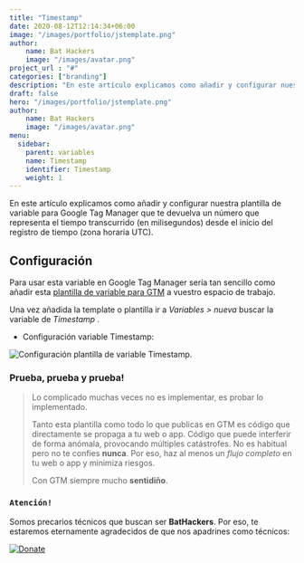 ```yaml
---
title: "Timestamp"
date: 2020-08-12T12:14:34+06:00
image: "/images/portfolio/jstemplate.png"
author:
    name: Bat Hackers
    image: "/images/avatar.png"
project_url : "#"
categories: ["branding"]
description: "En este artículo explicamos como añadir y configurar nuestra plantilla de  variable para Google Tag Manager que te devuelva un número que representa el tiempo transcurrido (en milisegundos) desde el inicio del registro de tiempo (zona horaria UTC)."
draft: false
hero: "/images/portfolio/jstemplate.png"
author:
    name: Bat Hackers
    image: "/images/avatar.png"
menu:
  sidebar:
    parent: variables
    name: Timestamp
    identifier: Timestamp
    weight: 1
---
```

En este artículo explicamos como añadir y configurar nuestra plantilla de  variable para Google Tag Manager que te devuelva un número que representa el tiempo transcurrido (en milisegundos) desde el inicio del registro de tiempo (zona horaria UTC). 

##   Configuración

Para usar esta variable en Google Tag Manager sería tan sencillo como añadir esta [plantilla de variable para GTM](https://tagmanager.google.com/gallery/#/owners/precariostecnicos/templates/Timestamp) a vuestro espacio de trabajo.

Una vez añadida la template o plantilla ir a *Variables > nueva* buscar la variable de *Timestamp*  .

- Configuración variable Timestamp:

![Configuración plantilla de variable Timestamp](https://user-images.githubusercontent.com/26126066/90537969-32a4a000-e17e-11ea-8be7-87af5f57b773.png).



### Prueba, prueba y prueba!

>Lo complicado muchas veces no es implementar, es probar lo implementado. 
>
>Tanto esta plantilla como todo lo que publicas en GTM es código que directamente se propaga a tu web o app. 
Código que puede interferir de forma anómala, provocando múltiples catástrofes. No es habitual pero no te confies **nunca**. Por eso, haz al menos un *flujo completo* en tu web o app y minimiza riesgos. 
>
> Con GTM siempre mucho **sentidiño**.

### ```Atención!```
Somos precarios técnicos que buscan ser **BatHackers**. Por eso, te estaremos eternamente agradecidos de que nos apadrines como técnicos: 

[![Donate](https://img.shields.io/badge/Donate-PayPal-green.svg)](https://www.paypal.com/cgi-bin/webscr?)